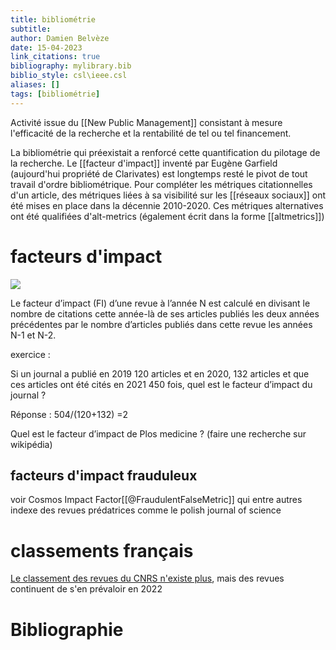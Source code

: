 ```yaml
---
title: bibliométrie
subtitle:
author: Damien Belvèze
date: 15-04-2023
link_citations: true
bibliography: mylibrary.bib
biblio_style: csl\ieee.csl
aliases: []
tags: [bibliométrie]
---
```


Activité issue du [[New Public Management]] consistant à mesure l'efficacité de la recherche et la rentabilité de tel ou tel financement. 

La bibliométrie qui préexistait a renforcé cette quantification du pilotage de la recherche.
Le [[facteur d'impact]] inventé par Eugène Garfield (aujourd'hui propriété de Clarivates) est longtemps resté le pivot de tout travail d'ordre bibliométrique. 
Pour compléter les métriques citationnelles d'un article, des métriques liées à sa visibilité sur les [[réseaux sociaux]] ont été mises en place dans la décennie 2010-2020. Ces métriques alternatives ont été qualifiées d'alt-metrics (également écrit dans la forme [[altmetrics]])

# facteurs d'impact

![](IF.png)

Le facteur d’impact (FI) d’une revue à l’année N est calculé en divisant le nombre de citations cette année-là de ses articles publiés les deux années précédentes par le nombre d’articles publiés dans cette revue les années N-1 et N-2.

exercice : 

Si un journal a publié en 2019 120 articles et en 2020, 132 articles et que ces articles ont été cités en 2021 450 fois, quel est le facteur d’impact du journal ? 

Réponse : 504/(120+132) =2

Quel est le facteur d’impact de Plos medicine ? (faire une recherche sur wikipédia)


## facteurs d'impact frauduleux

voir Cosmos Impact Factor[[@FraudulentFalseMetric]] qui entre autres indexe des revues prédatrices comme le polish journal of science


# classements français

[Le classement des revues du CNRS n'existe plus](https://twitter.com/Enroweb/status/1494085045254037506), mais des revues continuent de s'en prévaloir en 2022








# Bibliographie
